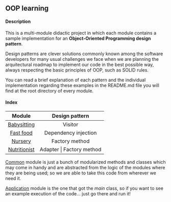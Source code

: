 ## OOP learning

#### Description

This is a multi-module didactic project in which each module contains a sample implementation
for an **Object-Oriented Programming design pattern**.

Design patterns are clever solutions commonly known among the software developers for many usual challenges we face
when we are planning the arquitectural roadmap to implement our code in the best possible way, always respecting the basic
principles of OOP, such as SOLID rules.

You can read a brief explanation of each pattern and the individual implementation regarding these examples in the README.md file
you will find at the root directory of every module.

#### Index

|                 Module                 |        Design pattern         |
|:--------------------------------------:|:-----------------------------:|
|  [Babysitting](babysitting/README.md)  |            Visitor            |
|    [Fast food](fastfood/README.md)     |     Dependency injection      |
|      [Nursery](nursery/README.md)      |        Factory method         |
| [Nutritionist](nutritionist/README.md) | Adapter &vert; Factory method |

[Common](common/README.md) module is just a bunch of modularized methods and classes which
may come in handy and are abstracted from the logic of the modules where they are being used;
so we are able to take this code from wherever we need it.

[Application](application/README.md) module is the one that got the _main_ class, so if
you want to see an example execution of the code... just go there and run it!